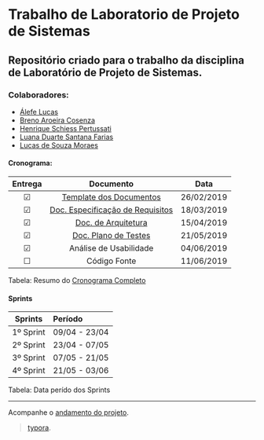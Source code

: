 # Trabalho de Laboratorio de Projeto de Sistemas #
## Repositório criado para o trabalho da disciplina de Laboratório de Projeto de Sistemas. ## 

### Colaboradores: 

* [Álefe Lucas](https://github.com/AlefeLucas)
* [Breno Aroeira Cosenza](https://github.com/BrenoACos)
* [Henrique Schiess Pertussati](https://github.com/ICESchiess)
* [Luana Duarte Santana Farias](https://github.com/luludsf)
* [Lucas de Souza Moraes](https://github.com/vonmoraes)

#### Cronograma:

| Entrega | Documento                   | Data       |
|:-------:|:---------------------------:|:----------:|
| &#9745; | [Template dos Documentos](https://github.com/vonmoraes/lps-projeto/blob/master/Documentos/PDF/Template_documentos.pdf)     | 26/02/2019 |
| &#9745; | [Doc. Especificação de Requisitos](https://github.com/vonmoraes/lps-projeto/blob/master/Documentos/doc_especificacao_requisitos.md) | 18/03/2019 |
| &#9745; | [Doc. de Arquitetura](https://github.com/vonmoraes/lps-projeto/blob/master/Documentos/doc_arquitetura.md)    | 15/04/2019 |
| &#9745; | [Doc. Plano de Testes](https://github.com/vonmoraes/lps-projeto/blob/master/Documentos/doc_plano_de_testes.md)             | 21/05/2019 |
| &#9745; | Análise de Usabilidade      | 04/06/2019 |
| &#9744; | Código Fonte                | 11/06/2019 |

Tabela: Resumo do [Cronograma Completo](https://github.com/vonmoraes/lps-projeto/blob/master/Documentos/cronograma_artefatos.md)

#### Sprints

| Sprints   | Período       |
|:---------:|:--------------|
| 1º Sprint | 09/04 - 23/04 |
| 2º Sprint | 23/04 - 07/05 |
| 3º Sprint | 07/05 - 21/05 |
| 4º Sprint | 21/05 - 03/06 |

Tabela: Data perído dos Sprints

---
Acompanhe o [andamento do projeto](https://github.com/vonmoraes/lps-projeto/projects/1).
> [typora](https://typora.io/).
